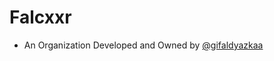 # Falcxxr
* An Organization Developed and Owned by <a href="https://github.com/gifaldyazkaa">@gifaldyazkaa</a>
